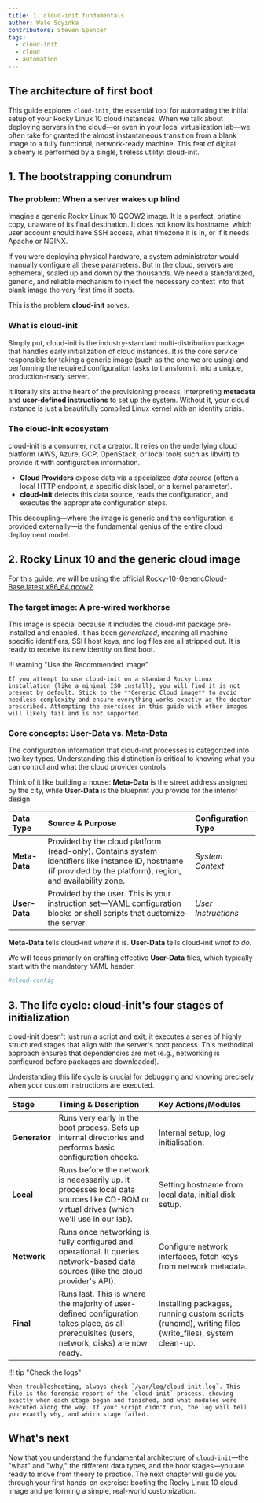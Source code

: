 ```yaml
---
title: 1. cloud-init fundamentals
author: Wale Soyinka
contributors: Steven Spencer
tags:
  - cloud-init
  - cloud
  - automation
---
```



## The architecture of first boot

This guide explores `cloud-init`, the essential tool for automating the initial setup of your Rocky Linux 10 cloud instances. When we talk about deploying servers in the cloud—or even in your local virtualization lab—we often take for granted the almost instantaneous transition from a blank image to a fully functional, network-ready machine. This feat of digital alchemy is performed by a single, tireless utility: cloud-init.

## 1. The bootstrapping conundrum

### The problem: When a server wakes up blind

Imagine a generic Rocky Linux 10 QCOW2 image. It is a perfect, pristine copy, unaware of its final destination. It does not know its hostname, which user account should have SSH access, what timezone it is in, or if it needs Apache or NGINX.

If you were deploying physical hardware, a system administrator would manually configure all these parameters. But in the cloud, servers are ephemeral, scaled up and down by the thousands. We need a standardized, generic, and reliable mechanism to inject the necessary context into that blank image the very first time it boots.

This is the problem **cloud-init** solves.

### What is cloud-init

Simply put, cloud-init is the industry-standard multi-distribution package that handles early initialization of cloud instances. It is the core service responsible for taking a generic image (such as the one we are using) and performing the required configuration tasks to transform it into a unique, production-ready server.

It literally sits at the heart of the provisioning process, interpreting **metadata** and **user-defined instructions** to set up the system. Without it, your cloud instance is just a beautifully compiled Linux kernel with an identity crisis.

### The cloud-init ecosystem

cloud-init is a consumer, not a creator. It relies on the underlying cloud platform (AWS, Azure, GCP, OpenStack, or local tools such as libvirt) to provide it with configuration information.

* **Cloud Providers** expose data via a specialized *data source* (often a local HTTP endpoint, a specific disk label, or a kernel parameter).
* **cloud-init** detects this data source, reads the configuration, and executes the appropriate configuration steps.

This decoupling—where the image is generic and the configuration is provided externally—is the fundamental genius of the entire cloud deployment model.

## 2. Rocky Linux 10 and the generic cloud image

For this guide, we will be using the official [Rocky-10-GenericCloud-Base.latest.x86_64.qcow2](https://dl.rockylinux.org/pub/rocky/10/images/x86_64/Rocky-10-GenericCloud-Base.latest.x86_64.qcow2).

### The target image: A pre-wired workhorse

This image is special because it includes the cloud-init package pre-installed and enabled. It has been *generalized*, meaning all machine-specific identifiers, SSH host keys, and log files are all stripped out. It is ready to receive its new identity on first boot.

!!! warning "Use the Recommended Image"

    If you attempt to use cloud-init on a standard Rocky Linux installation (like a minimal ISO install), you will find it is not present by default. Stick to the **Generic Cloud image** to avoid needless complexity and ensure everything works exactly as the doctor prescribed. Attempting the exercises in this guide with other images will likely fail and is not supported.

### Core concepts: User-Data vs. Meta-Data

The configuration information that cloud-init processes is categorized into two key types. Understanding this distinction is critical to knowing what you can control and what the cloud provider controls.

Think of it like building a house: **Meta-Data** is the street address assigned by the city, while **User-Data** is the blueprint you provide for the interior design.

| Data Type   | Source & Purpose                                                                                                                            | Configuration Type  |
| :---------- | :------------------------------------------------------------------------------------------------------------------------------------------ | :------------------ |
| **Meta-Data** | Provided by the cloud platform (read-only). Contains system identifiers like instance ID, hostname (if provided by the platform), region, and availability zone. | *System Context*    |
| **User-Data** | Provided by the user. This is your instruction set—YAML configuration blocks or shell scripts that customize the server.                  | *User Instructions* |

**Meta-Data** tells cloud-init *where* it is. **User-Data** tells cloud-init *what to do*.

We will focus primarily on crafting effective **User-Data** files, which typically start with the mandatory YAML header:

```yaml
#cloud-config
```

## 3. The life cycle: cloud-init's four stages of initialization

cloud-init doesn't just run a script and exit; it executes a series of highly structured stages that align with the server's boot process. This methodical approach ensures that dependencies are met (e.g., networking is configured before packages are downloaded).

Understanding this life cycle is crucial for debugging and knowing precisely when your custom instructions are executed.

| Stage       | Timing & Description                                                                                                                    | Key Actions/Modules                                                                                             |
| :---------- | :-------------------------------------------------------------------------------------------------------------------------------------- | :-------------------------------------------------------------------------------------------------------------- |
| **Generator** | Runs very early in the boot process. Sets up internal directories and performs basic configuration checks.                               | Internal setup, log initialisation.                                                                             |
| **Local**     | Runs before the network is necessarily up. It processes local data sources like CD-ROM or virtual drives (which we'll use in our lab). | Setting hostname from local data, initial disk setup.                                                           |
| **Network**   | Runs once networking is fully configured and operational. It queries network-based data sources (like the cloud provider's API).      | Configure network interfaces, fetch keys from network metadata.                                                 |
| **Final**     | Runs last. This is where the majority of user-defined configuration takes place, as all prerequisites (users, network, disks) are now ready. | Installing packages, running custom scripts (runcmd), writing files (write_files), system clean-up. |

!!! tip "Check the logs"

    When troubleshooting, always check `/var/log/cloud-init.log`. This file is the forensic report of the `cloud-init` process, showing exactly when each stage began and finished, and what modules were executed along the way. If your script didn't run, the log will tell you exactly why, and which stage failed.

## What's next

Now that you understand the fundamental architecture of `cloud-init`—the "what" and "why," the different data types, and the boot stages—you are ready to move from theory to practice. The next chapter will guide you through your first hands-on exercise: booting the Rocky Linux 10 cloud image and performing a simple, real-world customization.
